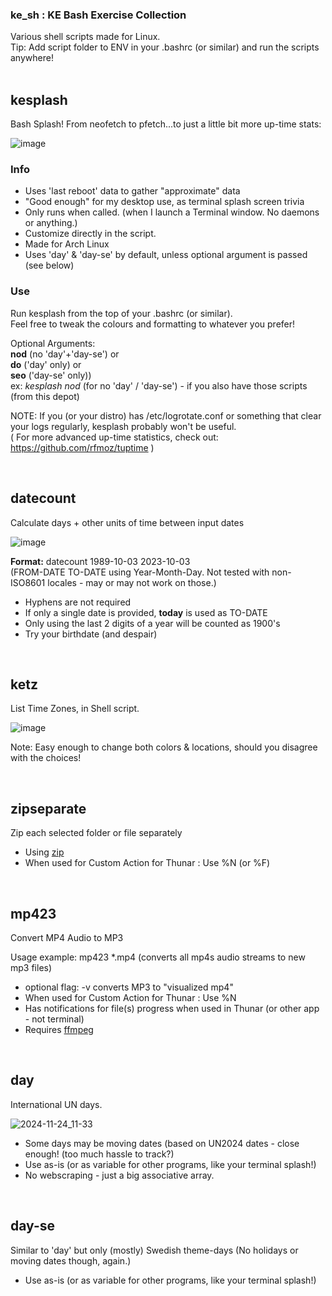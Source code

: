 ### **ke_sh : KE Bash Exercise Collection**  
Various shell scripts made for Linux.   
Tip: Add script folder to ENV in your .bashrc (or similar) and run the scripts anywhere! 
<br/>
<br/>

## kesplash

Bash Splash!
From neofetch to pfetch...to just a little bit more up-time stats:

![image](https://github.com/kedepot/ke_sh/assets/95410139/b1c657cf-aaad-427e-8c7b-f2b7d6283bcd)

### Info
- Uses 'last reboot' data to gather "approximate" data
- "Good enough" for my desktop use, as terminal splash screen trivia
- Only runs when called. (when I launch a Terminal window. No daemons or anything.)
- Customize directly in the script. 
- Made for Arch Linux
- Uses 'day' & 'day-se' by default, unless optional argument is passed (see below)

### Use
Run kesplash from the top of your .bashrc (or similar).  
Feel free to tweak the colours and formatting to whatever you prefer!  

Optional Arguments:  
**nod** (no 'day'+'day-se') or  
**do** ('day' only) or  
**seo** ('day-se' only))  
ex: _kesplash nod_ (for no 'day' / 'day-se') - if you also have those scripts (from this depot)

NOTE: If you (or your distro) has /etc/logrotate.conf or something that clear your logs regularly, 
kesplash probably won't be useful.  
( For more advanced up-time statistics, check out:
https://github.com/rfmoz/tuptime )

<br/>

## datecount
Calculate days + other units of time between input dates
  
![image](https://github.com/kedepot/ke_sh/assets/95410139/ff0c793b-52f3-40db-bd22-1bcf008924c4)


**Format:** datecount 1989-10-03 2023-10-03  
(FROM-DATE TO-DATE using Year-Month-Day. Not tested with non-ISO8601 locales - may or may not work on those.)  

- Hyphens are not required
- If only a single date is provided, **today** is used as TO-DATE
- Only using the last 2 digits of a year will be counted as 1900's
- Try your birthdate (and despair)

<br/>

## ketz
List Time Zones, in Shell script.

![image](https://user-images.githubusercontent.com/95410139/232210713-53559e23-61e3-47da-ac0e-25dfbe11f2bf.png)

Note: Easy enough to change both colors & locations, should you disagree with the choices!

<br/>

## zipseparate
Zip each selected folder or file separately
- Using [zip](https://man.archlinux.org/man/zip.1.en)
- When used for Custom Action for Thunar : Use %N (or %F)

<br/>

## mp423
Convert MP4 Audio to MP3

Usage example:  mp423 *.mp4  (converts all mp4s audio streams to new mp3 files)
- optional flag: -v converts MP3 to "visualized mp4"
- When used for Custom Action for Thunar : Use %N
- Has notifications for file(s) progress when used in Thunar (or other app - not terminal)
- Requires [ffmpeg](https://wiki.archlinux.org/title/FFmpeg)

<br/>

## day
International UN days.  

![2024-11-24_11-33](https://github.com/user-attachments/assets/d523c4ab-c96e-4d99-abbe-a22ada7ca8db)

- Some days may be moving dates (based on UN2024 dates - close enough! (too much hassle to track?) 
- Use as-is (or as variable for other programs, like your terminal splash!)
- No webscraping - just a big associative array.

<br/>

## day-se
Similar to 'day' but only (mostly) Swedish theme-days (No holidays or moving dates though, again.) 
- Use as-is (or as variable for other programs, like your terminal splash!)

